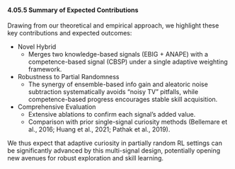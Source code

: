 #### 4.05.5 Summary of Expected Contributions

Drawing from our theoretical and empirical approach, we highlight these key contributions and expected outcomes:
- Novel Hybrid
  - Merges two knowledge-based signals (EBIG + ANAPE) with a competence-based signal (CBSP) under a single adaptive weighting framework.
- Robustness to Partial Randomness
  - The synergy of ensemble-based info gain and aleatoric noise subtraction systematically avoids “noisy TV” pitfalls, while competence-based progress encourages stable skill acquisition.
- Comprehensive Evaluation
  - Extensive ablations to confirm each signal’s added value.
  - Comparison with prior single-signal curiosity methods (Bellemare et al., 2016; Huang et al., 2021; Pathak et al., 2019).

We thus expect that adaptive curiosity in partially random RL settings can be significantly advanced by this multi-signal design, potentially opening new avenues for robust exploration and skill learning. 
